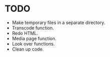 # TODO

- Make temporary files in a separate directory.
- Transcode function.
- Redo HTML.
- Media page function.
- Look over functions.
- Clean up code.
